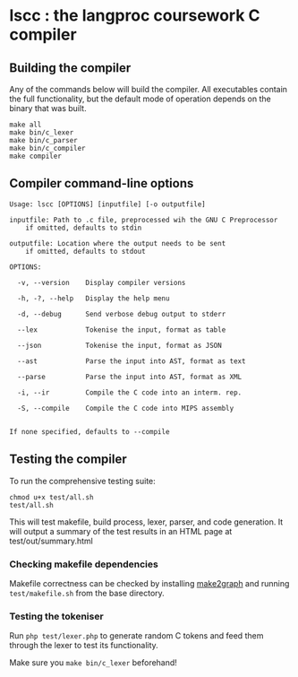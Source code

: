 # lscc : the langproc coursework C compiler

## Building the compiler

Any of the commands below will build the compiler. All executables contain the full functionality, but the default mode of operation depends on the binary that was built.

```
make all
make bin/c_lexer
make bin/c_parser
make bin/c_compiler
make compiler
```

## Compiler command-line options

```
Usage: lscc [OPTIONS] [inputfile] [-o outputfile]

inputfile: Path to .c file, preprocessed wih the GNU C Preprocessor
	if omitted, defaults to stdin

outputfile: Location where the output needs to be sent
	if omitted, defaults to stdout

OPTIONS:

  -v, --version    Display compiler versions

  -h, -?, --help   Display the help menu

  -d, --debug      Send verbose debug output to stderr

  --lex            Tokenise the input, format as table

  --json           Tokenise the input, format as JSON

  --ast            Parse the input into AST, format as text

  --parse          Parse the input into AST, format as XML

  -i, --ir         Compile the C code into an interm. rep.

  -S, --compile    Compile the C code into MIPS assembly


If none specified, defaults to --compile
```

## Testing the compiler

To run the comprehensive testing suite:

```
chmod u+x test/all.sh
test/all.sh
```

This will test makefile, build process, lexer, parser, and code generation. It will output a summary of the test results in an HTML page at test/out/summary.html

### Checking makefile dependencies

Makefile correctness can be checked by installing [make2graph](https://github.com/lindenb/makefile2graph) and running `test/makefile.sh` from the base directory.

### Testing the tokeniser

Run `php test/lexer.php` to generate random C tokens and feed them through the lexer to test its functionality.

Make sure you `make bin/c_lexer` beforehand!
